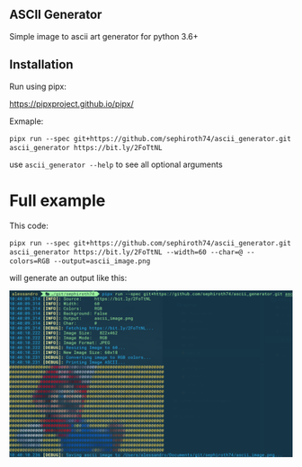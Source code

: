 
## ASCII Generator

Simple image to ascii art generator for python 3.6+

## Installation

Run using pipx:

https://pipxproject.github.io/pipx/

Exmaple:

    pipx run --spec git+https://github.com/sephiroth74/ascii_generator.git ascii_generator https://bit.ly/2FoTtNL


use `ascii_generator --help` to see all optional arguments

# Full example

This code:

    pipx run --spec git+https://github.com/sephiroth74/ascii_generator.git ascii_generator https://bit.ly/2FoTtNL --width=60 --char=@ --colors=RGB --output=ascii_image.png

will generate an output like this:

![Screenshot-1](./art/screenshot-1.png)